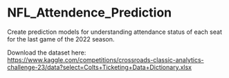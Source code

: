 # NFL_Attendence_Prediction
Create prediction models for understanding attendance status of each seat for the last game of the 2022 season.

Download the dataset here: https://www.kaggle.com/competitions/crossroads-classic-analytics-challenge-23/data?select=Colts+Ticketing+Data+Dictionary.xlsx
